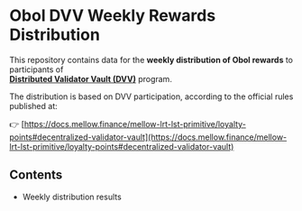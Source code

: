 # Obol DVV Weekly Rewards Distribution

This repository contains data for the **weekly distribution of Obol rewards** to participants of  
**[Distributed Validator Vault (DVV)](https://app.mellow.finance/vaults/ethereum-dvsteth)** program.

The distribution is based on DVV participation, according to the official rules published at:

👉 [https://docs.mellow.finance/mellow-lrt-lst-primitive/loyalty-points#decentralized-validator-vault](https://docs.mellow.finance/mellow-lrt-lst-primitive/loyalty-points#decentralized-validator-vault) 

## Contents

- Weekly distribution results
